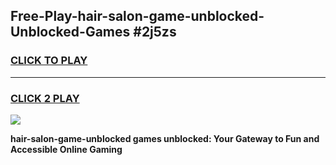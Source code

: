 
## Free-Play-hair-salon-game-unblocked-Unblocked-Games #2j5zs
<h3>
<a href="https://news.freeplayer.one?title=hair-salon-game-unblocked&ref=8M">CLICK TO PLAY</a></h3>
<hr>

<h3>
<a href="https://news.freeplayer.one?title=hair-salon-game-unblocked&ref=8M">CLICK 2 PLAY</a>
  
</h3>

<a href="https://news.freeplayer.one?title=hair-salon-game-unblocked&ref=8M"><img src="https://clearcache.store/games.png"></a>


**hair-salon-game-unblocked games unblocked: Your Gateway to Fun and Accessible Online Gaming**
